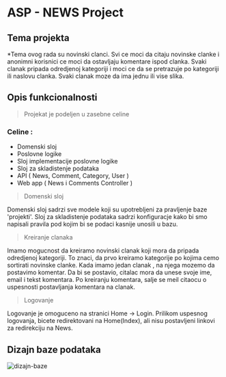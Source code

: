 # ASP - NEWS Project

## Tema projekta

*Tema ovog rada su novinski clanci. Svi ce moci da citaju novinske clanke i anonimni korisnici ce moci da ostavljaju komentare ispod clanka. Svaki clanak pripada odredjenoj kategoriji i moci ce da se pretrazuje po kategoriji ili naslovu clanka. Svaki clanak moze da ima jednu ili vise slika.

## Opis funkcionalnosti

> Projekat je podeljen u zasebne celine 

### Celine :

  - Domenski sloj
  - Poslovne logike
  - Sloj implementacije poslovne logike 
  - Sloj za skladistenje podataka
  - API ( News, Comment, Category, User ) 
  - Web app ( News i Comments Controller )
  
> Domenski sloj

Domenski sloj sadrzi sve modele koji su upotrebljeni za pravljenje baze 'projekti'. Sloj za skladistenje podataka sadrzi konfiguracje kako bi smo napisali pravila pod kojim bi se podaci kasnije unosili u bazu.
  
> Kreiranje clanaka

Imamo mogucnost da kreiramo novinski clanak koji mora da pripada odredjenoj kategoriji. To znaci, da prvo kreiramo kategorije po kojima cemo sortirati novinske clanke.
  Kada imamo jedan clanak , na njega mozemo da postavimo komentar. Da bi se postavio, citalac mora da unese svoje ime, email i tekst komentara. Po kreiranju komentara, salje se meil citaocu o uspesnosti postavljanja komentara na clanak. 
  
 > Logovanje 
 
 Logovanje je omoguceno na stranici Home -> Login. Prilikom uspesnog logovanja, bicete redirektovani na Home(Index), ali nisu postavljeni linkovi za redirekciju na News.
  
  ## Dizajn baze podataka
  
  ![dizajn-baze]("/https://prnt.sc/o2jof4")
